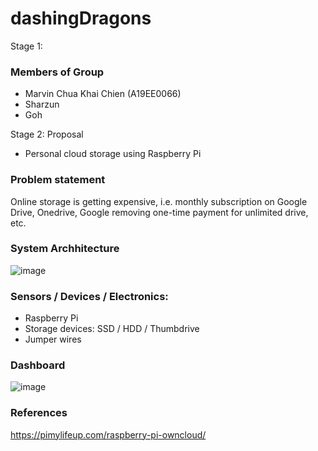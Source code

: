 # dashingDragons

Stage 1:
### Members of Group
- Marvin Chua Khai Chien (A19EE0066)
- Sharzun
- Goh

Stage 2: Proposal
- Personal cloud storage using Raspberry Pi

### Problem statement
Online storage is getting expensive, i.e. monthly subscription on Google Drive, Onedrive, Google removing one-time payment for unlimited drive, etc.

### System Archhitecture
![image](https://user-images.githubusercontent.com/62568607/204985225-a3e782ec-bfbb-4165-807b-173c122a9836.png)

### Sensors / Devices / Electronics:
- Raspberry Pi
- Storage devices: SSD / HDD / Thumbdrive
- Jumper wires

### Dashboard
![image](https://user-images.githubusercontent.com/62568607/204986529-7095081f-0a76-4b14-ac8b-574ef2f4f171.png)

### References
https://pimylifeup.com/raspberry-pi-owncloud/
